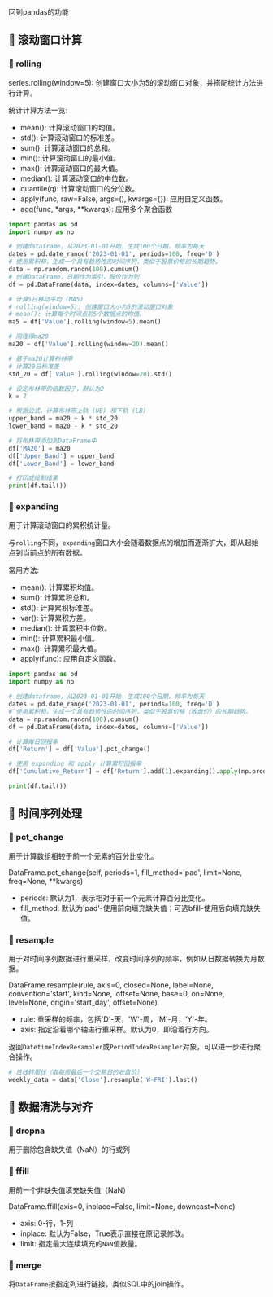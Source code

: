 回到pandas的功能

## 📌 滚动窗口计算

### 🚁 rolling

series.rolling(window=5): 创建窗口大小为5的滚动窗口对象，并搭配统计方法进行计算。

统计计算方法一览: 

- mean(): 计算滚动窗口的均值。
- std(): 计算滚动窗口的标准差。
- sum(): 计算滚动窗口的总和。
- min(): 计算滚动窗口的最小值。
- max(): 计算滚动窗口的最大值。
- median(): 计算滚动窗口的中位数。
- quantile(q): 计算滚动窗口的分位数。
- apply(func, raw=False, args=(), kwargs={}): 应用自定义函数。
- agg(func, *args, **kwargs): 应用多个聚合函数

```python
import pandas as pd
import numpy as np

# 创建dataframe，从2023-01-01开始，生成100个日期，频率为每天
dates = pd.date_range('2023-01-01', periods=100, freq='D')
# 使用累积和，生成一个具有趋势性的时间序列，类似于股票价格的长期趋势。
data = np.random.randn(100).cumsum()
# 创建DataFrame，日期作为索引，股价作为列
df = pd.DataFrame(data, index=dates, columns=['Value'])

# 计算5日移动平均 (MA5)
# rolling(window=5): 创建窗口大小为5的滚动窗口对象
# mean(): 计算每个时间点前5个数据点的均值。
ma5 = df['Value'].rolling(window=5).mean()

# 同理得ma20
ma20 = df['Value'].rolling(window=20).mean()

# 基于ma20计算布林带
# 计算20日标准差
std_20 = df['Value'].rolling(window=20).std()

# 设定布林带的倍数因子，默认为2
k = 2

# 根据公式，计算布林带上轨 (UB) 和下轨 (LB)
upper_band = ma20 + k * std_20
lower_band = ma20 - k * std_20

# 将布林带添加到DataFrame中
df['MA20'] = ma20
df['Upper_Band'] = upper_band
df['Lower_Band'] = lower_band

# 打印或绘制结果
print(df.tail())

```

### 🚁 expanding

用于计算滚动窗口的累积统计量。

与`rolling`不同，`expanding`窗口大小会随着数据点的增加而逐渐扩大，即从起始点到当前点的所有数据。

常用方法: 

- mean(): 计算累积均值。
- sum(): 计算累积总和。
- std(): 计算累积标准差。
- var(): 计算累积方差。
- median(): 计算累积中位数。
- min(): 计算累积最小值。
- max(): 计算累积最大值。
- apply(func): 应用自定义函数。

```python
import pandas as pd
import numpy as np

# 创建dataframe，从2023-01-01开始，生成100个日期，频率为每天
dates = pd.date_range('2023-01-01', periods=100, freq='D')
# 使用累积和，生成一个具有趋势性的时间序列，类似于股票价格（收盘价）的长期趋势。
data = np.random.randn(100).cumsum()
df = pd.DataFrame(data, index=dates, columns=['Value'])

# 计算每日回报率
df['Return'] = df['Value'].pct_change()

# 使用 expanding 和 apply 计算累积回报率
df['Cumulative_Return'] = df['Return'].add(1).expanding().apply(np.prod) - 1

print(df.tail())
```

## 📌 时间序列处理

### 🚁 pct_change

用于计算数组相较于前一个元素的百分比变化。

DataFrame.pct_change(self, periods=1, fill_method='pad', limit=None, freq=None, **kwargs)

- periods: 默认为1，表示相对于前一个元素计算百分比变化。
- fill_method: 默认为'pad'-使用前向填充缺失值；可选bfill-使用后向填充缺失值。

### 🚁 resample

用于对时间序列数据进行重采样，改变时间序列的频率，例如从日数据转换为月数据。

DataFrame.resample(rule, axis=0, closed=None, label=None, convention='start', kind=None, loffset=None, base=0, on=None, level=None, origin='start_day', offset=None)

- rule: 重采样的频率，包括'D'-天，'W'-周，'M'-月，'Y'-年。
- axis: 指定沿着哪个轴进行重采样。默认为0，即沿着行方向。

返回`DatetimeIndexResampler`或`PeriodIndexResampler`对象，可以进一步进行聚合操作。

```python
# 日线转周线（取每周最后一个交易日的收盘价）
weekly_data = data['Close'].resample('W-FRI').last()
```

## 📌 数据清洗与对齐

### 🚁 dropna

用于删除包含缺失值（NaN）的行或列

### 🚁 ffill

用前一个非缺失值填充缺失值（NaN）

DataFrame.ffill(axis=0, inplace=False, limit=None, downcast=None)

- axis: 0-行，1-列
- inplace: 默认为False，True表示直接在原记录修改。
- limit: 指定最大连续填充的`NaN`值数量。

### 🚁 merge

将`DataFrame`按指定列进行链接，类似SQL中的join操作。

